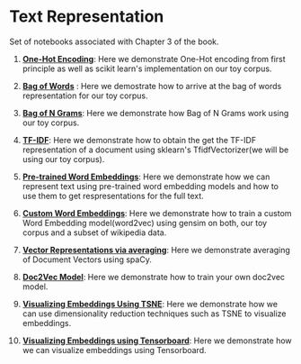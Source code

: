 
# Text Representation

Set of notebooks associated with Chapter 3 of the book.

1. **[One-Hot Encoding](https://github.com/practical-nlp/practical-nlp/blob/master/Ch3/01_OneHotEncoding.ipynb)**: Here we demonstrate One-Hot encoding from first principle as well as scikit learn's implementation on our toy corpus.

2. **[Bag of Words](https://github.com/practical-nlp/practical-nlp/blob/master/Ch3/02_Bag_of_Words.ipynb)** : Here we demostrate how to arrive at the bag of words representation for our toy corpus.
    

3. **[Bag of N Grams](https://github.com/practical-nlp/practical-nlp/blob/master/Ch3/03_Bag_of_N_Grams.ipynb)**: Here we demonstrate how Bag of N Grams work using our toy corpus.

4. **[TF-IDF](https://github.com/practical-nlp/practical-nlp/blob/master/Ch3/04_TF_IDF.ipynb)**: Here we demonstrate how to obtain the get the TF-IDF representation of a document using sklearn's TfidfVectorizer(we will be using our toy corpus). 

5. **[Pre-trained Word Embeddings](https://github.com/practical-nlp/practical-nlp/blob/master/Ch3/05_Pre_Trained_Word_Embeddings.ipynb)**: Here we demonstrate how we can represent text using pre-trained word embedding models and how to use them to get respresentations for the full text.

6. **[Custom Word Embeddings](https://github.com/practical-nlp/practical-nlp/blob/master/Ch3/06_Training_embeddings_using_gensim.ipynb)**: Here we demonstrate how to train a custom Word Embedding model(word2vec) using gensim on both, our toy corpus and a subset of wikipedia data.

7. **[Vector Representations via averaging](https://github.com/practical-nlp/practical-nlp/blob/master/Ch3/07_DocVectors_using_averaging_Via_spacy.ipynb)**: Here we demonstrate averaging of Document Vectors using spaCy.

8. **[Doc2Vec Model](https://github.com/practical-nlp/practical-nlp/blob/master/Ch3/08_Training_Dov2Vec_using_Gensim.ipynb)**: Here we demonstrate how to train your own doc2vec model.

9. **[Visualizing Embeddings Using TSNE](https://github.com/practical-nlp/practical-nlp/blob/master/Ch3/09_Visualizing_Embeddings_Using_TSNE.ipynb)**: Here we demonstrate how we can use dimensionality reduction techniques such as TSNE to visualize embeddings.

10. **[Visualizing Embeddings using Tensorboard](https://github.com/practical-nlp/practical-nlp/blob/master/Ch3/10_Visualizing_Embeddings_using_Tensorboard.ipynb)**: Here we demonstrate how we can visualize embeddings using Tensorboard.
